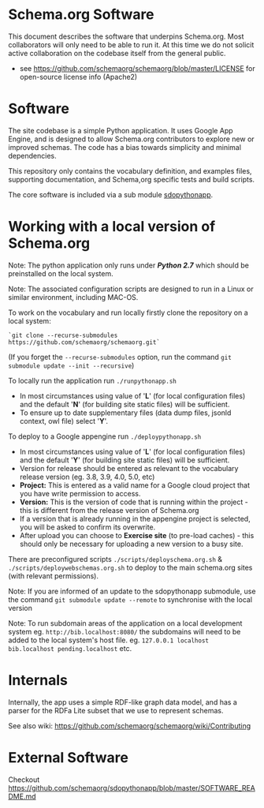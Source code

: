 
Schema.org Software
===================

This document describes the software that underpins Schema.org. Most collaborators will only need to be able to run 
it. At this time we do not solicit active collaboration on the codebase itself from the general public.

* see https://github.com/schemaorg/schemaorg/blob/master/LICENSE for open-source license info (Apache2)

Software 
========

The site codebase is a simple Python application. It uses Google App Engine, and is designed to allow Schema.org contributors to explore new or improved schemas. The code has a bias towards simplicity and minimal dependencies.

This repository only contains the vocabulary definition, and examples files, supporting documentation, and Schema,org specific tests and build scripts.

The core software is included via a sub module [sdopythonapp](https://github.com/schemaorg/sdopythonapp). 

Working with a local version of Schema.org
==========================================

Note: The python application only runs under **_Python 2.7_** which should be preinstalled on the local system.

Note: The associated configuration scripts are designed to run in a Linux or similar environment, including MAC-OS. 

To work on the vocabulary and run locally firstly clone the repository on a local system:

    `git clone --recurse-submodules https://github.com/schemaorg/schemaorg.git`
    
(If you forget the `--recurse-submodules` option, run the command `git submodule update --init --recursive`)

To locally run the application run `./runpythonapp.sh`
* In most circumstances using value of '**L**' (for local configuration files) and the default '**N**' (for building site static files) will be sufficient.
* To ensure up to date supplementary files (data dump files, jsonld context, owl file) select '**Y**'.

To deploy to a Google appengine run `./deploypythonapp.sh`
* In most circumstances using value of '**L**' (for local configuration files) and the default '**Y**' (for building site static files) will be sufficient.
* Version for release should be entered as relevant to the vocabulary release version (eg. 3.8, 3.9, 4.0, 5.0, etc)
* **Project:** This is entered as a valid name for a Google cloud project that you have write permission to access.
* **Version:** This is the version of code that is running within the project - this is different from the release version of Schema.org 
* If a version that is already running in the appengine project is selected, you will be asked to confirm its overwrite.
* After upload you can choose to **Exercise site** (to pre-load caches) - this should only be necessary for uploading a new version to a busy site. 

There are preconfigured scripts `./scripts/deployschema.org.sh` & `./scripts/deploywebschemas.org.sh` to deploy to the main schema.org sites (with relevant permissions).

Note: If you are informed of an update to the sdopythonapp submodule, use the command `git submodule update --remote` to synchronise with the local version 

Note: To run subdomain areas of the application on a local development system eg.  `http://bib.localhost:8080/` the subdomains will need to be added to the local system's host file.  eg. `127.0.0.1 localhost bib.localhost pending.localhost` etc.


Internals
=========

Internally, the app uses a simple RDF-like graph data model, and has a parser for 
the RDFa Lite subset that we use to represent schemas. 

See also wiki: https://github.com/schemaorg/schemaorg/wiki/Contributing

External Software
=================

Checkout https://github.com/schemaorg/sdopythonapp/blob/master/SOFTWARE_README.md
